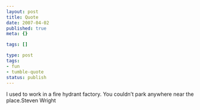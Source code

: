 ```yaml
---
layout: post
title: Quote
date: 2007-04-02
published: true
meta: {}

tags: []

type: post
tags:
- fun
- tumble-quote
status: publish
---
```

<!-- blockquote  -->I used to work in a fire hydrant factory. You couldn&#8217;t park anywhere near the place.<!-- endblockquote  -->Steven Wright
